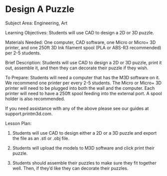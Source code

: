 # Design A Puzzle

Subject Area: Engineering, Art

Learning Objectives: Students will use CAD to design a 2D or 3D puzzle.   
   
Materials Needed: One computer, CAD software, one Micro or Micro+ 3D printer, and one 250ft 3D Ink filament spool \(PLA or ABS-R3 recommended\) per 2-5 students. 

Brief Description: Students will use CAD to design a 2D or 3D puzzle, print it out, assemble it, and then they can decorate their puzzle if they wish. 

To Prepare: Students will need a computer that has the M3D software on it. We recommend one printer per every 2-5 students. The Micro or Micro+ 3D printer will need to be plugged into both the wall and the computer. Each printer will need to have a 250ft spool feeding into the external port. A spool holder is also recommended. 

If you need assistance with any of the above please see our guides at support.printm3d.com. 

Lesson Plan: 

1. Students will use CAD to design either a 2D or a 3D puzzle and export the file as an .stl or .obj file. 

2. Students will upload the models to M3D software and click print their puzzle. 

3. Students should assemble their puzzles to make sure they fit together well. Then, if they’d like they can decorate their puzzles. 


